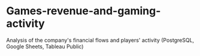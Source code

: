 # Games-revenue-and-gaming-activity
Analysis of the company's financial flows and players' activity (PostgreSQL, Google Sheets, Tableau Public)
